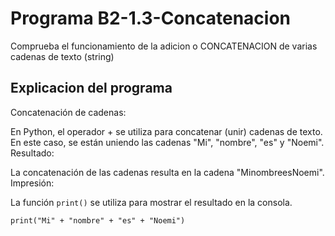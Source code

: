 # Programa B2-1.3-Concatenacion
Comprueba el funcionamiento de la adicion o CONCATENACION de varias cadenas de texto (string)
## Explicacion del programa 
Concatenación de cadenas:

En Python, el operador + se utiliza para concatenar (unir) cadenas de texto. En este caso, se están uniendo las cadenas "Mi", "nombre", "es" y "Noemi".
Resultado:

La concatenación de las cadenas resulta en la cadena "MinombreesNoemi".
Impresión:

La función ```print()``` se utiliza para mostrar el resultado en la consola.
```
print("Mi" + "nombre" + "es" + "Noemi")
```
